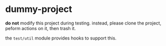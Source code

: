 # dummy-project

**do not** modify this project during testing.  instead, please clone the project, peform actions on it, then trash it.

the `test/util` module provides hooks to support this. 